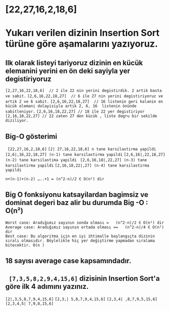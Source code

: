 # [22,27,16,2,18,6]
# Yukarı verilen dizinin Insertion Sort türüne göre aşamalarını yazıyoruz.
## Ilk olarak listeyi tariyoruz  dizinin en kücük elemanini yerini en ön deki sayiyla yer degistiriyoruz
```[2,27,16,22,18,6]  // 2 ile 22 nin yerini degistirdik. 2 artik basta ve sabit.``` 
```[2,6,16,22,18,27]  // 6 ile 27 nin yerini degistiriyoruz ve artik 2 ve 6 sabit.```
```[2,6,16,22,18,27]  // 16 listenin geri kalanin en kücük elemani dolayisiyla artik 2, 6, 16  listenin önünde sabitleniyor.```
```[2,6,16,18,22,27] // 18 ile 22 yer degistiriyor```
```[2,16,18,22,27] // 22 zaten 27 den kücük , liste dogru bir sekilde diziliyor.```
## Big-O gösterimi
``` [22,27,16,2,18,6]```
```[2| 27,16,22,18,6] n tane karsilastirma yapildi ```
```[2,6|,16,22,18,27] (n-1) tane karsilastirma yapildi```
```[2,6,16|,22,18,27] (n-2) tane karsilastima yapildi ```
```[2,6,16,18|,22,27] (n-3) tane karsilastirma yapildi```
```[2,16,18,22|,27] (n-4) tane karsilastirma yapildi```

```n+(n-1)+(n-2) …..+1 = (n^2-n)/2 ∈ O(n²) dir```

## Big O fonksiyonu katsayilardan bagimsiz ve dominat degeri baz alir bu durumda Big -O : O(n²)
 
	Worst case: Aradığımız sayının sonda olması =   (n^2-n)/2 ∈ O(n²) dir 
    Average case: Aradığımız sayının ortada olması ==   (n^2-n)/4 ∈ O(n²) dir
    Best case: Bu algoritma için en iyi ihtimalle başlangıçta dizinin sıralı olmasıdır. Böylelikle hiç yer değiştirme yapmadan sıralama bitecektir. O(n )


## 18 sayısı average case kapsamındadır.

## ``` [7,3,5,8,2,9,4,15,6]``` dizisinin Insertion Sort'a göre ilk 4 adımını yazınız.
```[2|,3,5,8,7,9,4,15,6]```
```[2,3,| 5,8,7,9,4,15,6]```
```[2,3,4| ,8,7,9,5,15,6]```
```[2,3,4,5| 7,9,8,15,6]```

